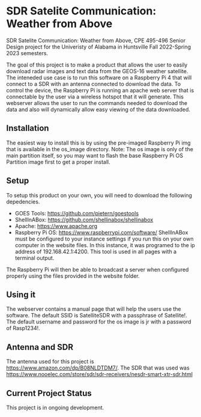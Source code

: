 # SDR Satelite Communication: Weather from Above
SDR Satelite Communication: Weather from Above, CPE 495-496 Senior Design project for the Univeristy of Alabama in Huntsville Fall 2022-Spring 2023 semesters.

The goal of this project is to make a product that allows the user to easily download radar images and text data from the GEOS-16 weather satellite.  The inteneded use case is to run this software on a Raspberry Pi 4 that will connect to a SDR with an antenna connected to download the data.  To control the device, the Raspberry Pi is running an apache web server that is connectable by the user via a wireless hotspot that it will generate.  This webserver allows the user to run the commands needed to download the data and also will dynamically allow easy viewing of the data downloaded.

## Installation
The easiest way to install this is by using the pre-imaged Raspberry Pi img that is available in the os_image directory.  Note: The os image is only of the main partition itself, so you may want to flash the base Raspberry Pi OS Partition image first to get a proper install.

## Setup
To setup this product on your own, you will need to download the following depedencies.
- GOES Tools: https://github.com/pietern/goestools
- ShellInABox: https://github.com/shellinabox/shellinabox
- Apache: https://www.apache.org
- Raspberry Pi OS: https://www.raspberrypi.com/software/
ShellInABox must be configured to your instance settings if you run this on your own computer in the website files.  In this instance, it was programed to the ip address of 192.168.42.1:4200.  This tool is used in all pages with a terminal output.

The Raspberry Pi will then be able to broadcast a server when configured properly using the files provided in the website folder.

## Using it
The webserver contains a manual page that will help the users use the software.  The default SSID is SatelliteSDR with a passphrase of Satellite!.  The default username and password for the os image is jr with a password of Rasp1234!.

## Antenna and SDR
The antenna used for this project is https://www.amazon.com/dp/B08NLDTDM7/.  The SDR that was used was https://www.nooelec.com/store/sdr/sdr-receivers/nesdr-smart-xtr-sdr.html
## Current Project Status
This project is in ongoing development.
